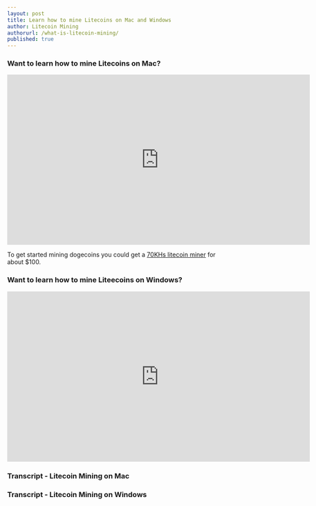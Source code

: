 ```yaml
---
layout: post
title: Learn how to mine Litecoins on Mac and Windows
author: Litecoin Mining
authorurl: /what-is-litecoin-mining/
published: true
---
```



### Want to learn how to mine Litecoins on Mac?
<iframe width="700" height="394" src="https://www.youtube.com/embed/NRSZT2emHw4" frameborder="0" allowfullscreen></iframe>
<p>To get started mining dogecoins you could get a <a href="http://www.runtogold.com/70khsdogecoinminer">70KHs litecoin miner</a> for about $100.

### Want to learn how to mine Liteecoins on Windows?
<iframe width="700" height="394" src="https://www.youtube.com/embed/gASgyuXUoF8" frameborder="0" allowfullscreen></iframe>

### Transcript - Litecoin Mining on Mac

### Transcript - Litecoin Mining on Windows